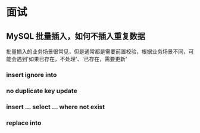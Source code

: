 # 面试

## MySQL 批量插入，如何不插入重复数据

批量插入的业务场景很常见，但是通常都是需要前置校验，根据业务场景不同，可能会遇到'如果已存在，不处理'、'已存在，需要更新'

### insert ignore into

### no duplicate key update

### insert ... select ... where not exist

### replace into
